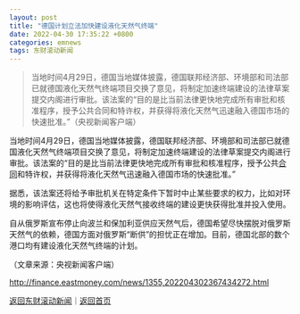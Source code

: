 ```yaml
---
layout: post
title: "德国计划立法加快建设液化天然气终端"
date: 2022-04-30 17:35:22 +0800
categories: emnews
tags: 东财滚动新闻
---
```

> 当地时间4月29日，德国当地媒体披露，德国联邦经济部、环境部和司法部已就德国液化天然气终端项目交换了意见，将制定加速终端建设的法律草案提交内阁进行审批。该法案的“目的是比当前法律更快地完成所有审批和核准程序，授予公共合同和特许权，并获得将液化天然气迅速融入德国市场的快速批准。”（央视新闻客户端）

<p>当地时间4月29日，德国当地媒体披露，德国联邦经济部、环境部和司法部已就德国液化天然气终端项目交换了意见，将制定加速终端建设的法律草案提交内阁进行审批。该法案的“目的是比当前法律更快地完成所有审批和核准程序，授予公共<span id="Info.3300"><a href="http://data.eastmoney.com/zdht/" class="infokey">合同</a></span>和特许权，并获得将液化天然气迅速融入德国市场的快速批准。”</p><p>据悉，该法案还将给予审批机关在特定条件下暂时中止某些要求的权力，比如对环境的影响评估，这也将使得液化天然气接收终端的建设更快获得批准并投入使用。</p><p>自从俄罗斯宣布停止向波兰和保加利亚供应天然气后，德国希望尽快摆脱对俄罗斯天然气的依赖，德国方面对俄罗斯“断供”的担忧正在增加。目前，德国北部的数个港口均有建设液化天然气终端的计划。</p><p></p><p class="em_media">（文章来源：央视新闻客户端）</p>

<http://finance.eastmoney.com/news/1355,202204302367434272.html>

[返回东财滚动新闻](//finews.withounder.com/emnews/)｜[返回首页](//finews.withounder.com/)